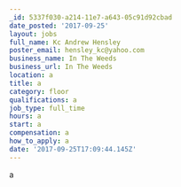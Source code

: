 ```yaml
---
_id: 5337f030-a214-11e7-a643-05c91d92cbad
date_posted: '2017-09-25'
layout: jobs
full_name: Kc Andrew Hensley
poster_email: hensley_kc@yahoo.com
business_name: In The Weeds
business_url: In The Weeds
location: a
title: a
category: floor
qualifications: a
job_type: full_time
hours: a
start: a
compensation: a
how_to_apply: a
date: '2017-09-25T17:09:44.145Z'
---
```

a
